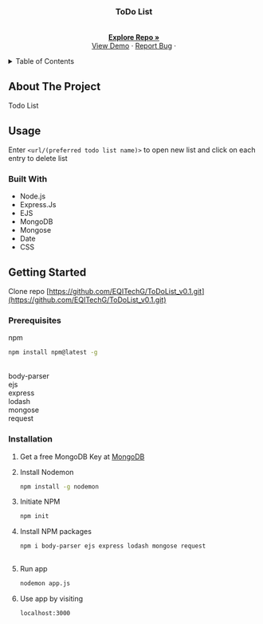 <!-- PROJECT LOGO -->
<br />
<div align="center">
  <a href="https://github.com/EQITechG/ToDoList_v0.1">
  </a>

<h3 align="center">ToDo List</h3>

  <p align="center">
    <br />
    <a href="https://github.com/EQITechG/ToDoList_v0.1"><strong>Explore Repo »</strong></a>
    <br />
    <a href="https://todo-5omy.onrender.com/">View Demo</a>
    ·
    <a href="https://github.com/EQITechG/ToDoList_v0.1/issues">Report Bug</a>
    ·
  </p>
</div>



<!-- TABLE OF CONTENTS -->
<details>
  <summary>Table of Contents</summary>
  <ol>
    <li>
      <a href="#about-the-project">About The Project</a>
      <ul>
        <li><a href="#usage">Usage</a></li>
        <li><a href="#built-with">Built With</a></li>
      </ul>
    </li>
    <li>
      <a href="#getting-started">Getting Started</a>
      <ul>
        <li><a href="#prerequisites">Prerequisites</a></li>
        <li><a href="#installation">Installation</a></li>
      </ul>
    </li>
  </ol>
</details>



<!-- ABOUT THE PROJECT -->
## About The Project

Todo List

<!-- USAGE EXAMPLES -->
## Usage

Enter  ```<url/(preferred todo list name)>``` to open new list and click on each entry to delete list


### Built With

* Node.js
* Express.Js
* EJS
* MongoDB
* Mongose
* Date
* CSS

<!-- GETTING STARTED -->
## Getting Started

Clone repo [https://github.com/EQITechG/ToDoList_v0.1.git](https://github.com/EQITechG/ToDoList_v0.1.git)
### Prerequisites

npm
  ```sh
  npm install npm@latest -g
  ```

<br />
body-parser
<br />
ejs
<br />
express
<br />
lodash
<br />
mongose
<br />
request
<br />
 
### Installation


1. Get a free MongoDB Key at <a href="https://www.mongodb.com/">MongoDB</a>

2. Install Nodemon
    ```sh
   npm install -g nodemon
   ```
3. Initiate NPM 
    ```sh
   npm init 
   ```

4. Install NPM packages
    ```sh 
    npm i body-parser ejs express lodash mongose request
  
5. Run app
    ```sh
   nodemon app.js 
   ```
6. Use app by visiting 
     ```sh
   localhost:3000 
   ```










